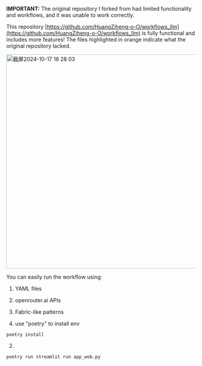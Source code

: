  **IMPORTANT:** The original repository I forked from had limited functionality and workflows, and it was unable to work correctly.

This repository [https://github.com/HuangZiheng-o-O/workflows_llm](https://github.com/HuangZiheng-o-O/workflows_llm) is fully functional and includes more features! The files highlighted in orange indicate what the original repository lacked.

<img width="569" alt="截屏2024-10-17 16 28 03" src="https://github.com/user-attachments/assets/02f50540-37b9-4a3f-a7c3-ccec448a13ee">

You can easily run the workflow using:

1. YAML files
2. openrouter.ai APIs
3. Fabric-like patterns

 
1. use "poetry" to install env
```
poetry install
```
2. 

```
poetry run streamlit run app_web.py
```

